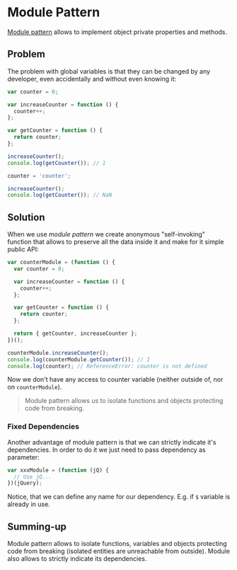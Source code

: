 # Module Pattern

[Module pattern](https://monsterlessons.com/project/lessons/module-pattiern-v-javascript) allows to implement object private properties and methods.

## Problem

The problem with global variables is that they can be changed by any developer, even accidentally and without even knowing it:

```js
var counter = 0;

var increaseCounter = function () {
  counter++;
};

var getCounter = function () {
  return counter;
};

increaseCounter();
console.log(getCounter()); // 1

counter = 'counter';

increaseCounter();
console.log(getCounter()); // NaN
```

## Solution

When we use _module pattern_ we create anonymous "self-invoking" function that allows to preserve all the data inside it and make for it simple public API:

```js
var counterModule = (function () {
  var counter = 0;

  var increaseCounter = function () {
    counter++;
  };

  var getCounter = function () {
    return counter;
  };

  return { getCounter, increaseCounter };
})();

counterModule.increaseCounter();
console.log(counterModule.getCounter()); // 1
console.log(counter); // ReferenceError: counter is not defined
```

Now we don't have any access to counter variable (neither outside of, nor on `counterModule`).

> Module pattern allows us to isolate functions and objects protecting code from breaking.

### Fixed Dependencies

Another advantage of module pattern is that we can strictly indicate it's dependencies. In order to do it we just need to pass dependency as parameter:

```js
var xxxModule = (function (jQ) {
  // Use jQ...
})(jQuery);
```

Notice, that we can define any name for our dependency. E.g. if `$` variable is already in use.

## Summing-up

Module pattern allows to isolate functions, variables and objects protecting code from breaking (isolated entities are unreachable from outside). Module also allows to strictly indicate its dependencies.
